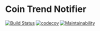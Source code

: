 # Coin Trend Notifier

[![Build Status](https://travis-ci.org/YardenShoham/coin-trend-notifier-website.svg?branch=master)](https://travis-ci.org/YardenShoham/coin-trend-notifier-website)
[![codecov](https://codecov.io/gh/YardenShoham/coin-trend-notifier-website/branch/master/graph/badge.svg)](https://codecov.io/gh/YardenShoham/coin-trend-notifier-website)
[![Maintainability](https://api.codeclimate.com/v1/badges/4970e4560a04d75d3ef7/maintainability)](https://codeclimate.com/github/YardenShoham/coin-trend-notifier-website/maintainability)
